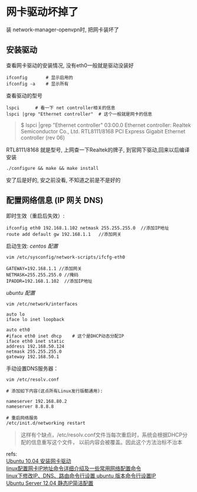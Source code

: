 # 网卡驱动坏掉了
装 network-manager-openvpn时, 把网卡装坏了
## 安装驱动
查看网卡驱动的安装情况, 没有eth0一般就是驱动没装好

	ifconfig       # 显示启用的
	ifconfig -a    # 显示所有
查看驱动的型号

	lspci      # 看一下 net controller相关的信息
	lspci |grep "Ethernet controller"  # 这个一般就是网卡的信息
>$ lspci |grep "Ethernet controller"
>03:00.0 Ethernet controller: Realtek Semiconductor Co., Ltd. RTL8111/8168 PCI Express Gigabit Ethernet controller (rev 06)


RTL8111/8168 就是型号, 上网查一下Realtek的牌子, 到官网下驱动,回来以后编译安装

	./configure && make && make install

安了后是好的, 安之前没看, 不知道之前是不是好的

## 配置网络信息 (IP 网关 DNS)

即时生效（重启后失效）:

	ifconfig eth0 192.168.1.102 netmask 255.255.255.0  //添加IP地址
	route add default gw 192.168.1.1   //添加网关
启动生效:
*centos 配置*

	vim /etc/sysconfig/network-scripts/ifcfg-eth0  

	GATEWAY=192.168.1.1 //添加网关
	NETMASK=255.255.255.0 //掩码
	IPADDR=192.168.1.102  //添加IP地址
*ubuntu 配置*

	vim /etc/network/interfaces

	auto lo
	iface lo inet loopback

	auto eth0
	#iface eth0 inet dhcp    # 这个是DHCP动态分配IP
	iface eth0 inet static
	address 192.168.50.124
	netmask 255.255.255.0
	gateway 192.168.50.1

手动设置DNS服务器：

	vim /etc/resolv.conf

	# 添加如下内容(这点所有Linux发行版都通用):

	nameserver 192.168.80.2
	nameserver 8.8.8.8

	# 重启网络服务
	/etc/init.d/networking restart  
>这样有个缺点，/etc/resolv.conf文件当每次重启时，系统会根据DHCP分配的信息重写这个文件，
>以前内容会被覆盖。因此这个方法治标不治本



refs:  
[Ubuntu 10.04 安装网卡驱动  ][1]  
[linux配置网卡IP地址命令详细介绍及一些常用网络配置命令][2]  
[linux下修改IP、DNS、路由命令行设置 ubuntu 版本命令行设置IP][3]  
[Ubuntu Server 12.04 静态IP简洁配置][4]  


[1]: http://blog.163.com/zhuandi_h/blog/static/180270288201211614856802/
[2]: http://www.2cto.com/os/201012/80325.html
[3]: http://www.cnblogs.com/fighter/archive/2010/03/04/1678007.html
[4]: http://www.ha97.com/4895.html